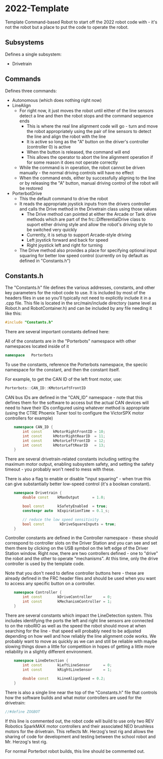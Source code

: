 # 2022-Template
 Template Command-based Robot to start off the 2022 robot code with - it's not the robot but a place to put the code to operate the robot.
 
 ## Subsystems
 Defines a single subsystem:
 
 * Drivetrain
 
 ## Commands
 Defines three commands:
 
 * Autonomous (which does nothing right now)
 * LineAlign
   * For right now, it just moves the robot until either of the line sensors detect a line and then the robot stops and the command sequence ends
     * This is where the real line alignment code will go - turn and move the robot appropriately using the pair of line sensors to detect the line and align the robot with the line
     * It is active so long as the "A" button on the driver's controller (controller 0) is active
     * When the button is released, the command will end
     * This allows the operator to abort the line alignment operation if for some reason it does not operate correctly
   * While the command is in operation, the robot cannot be driven manually - the normal driving controls will have no effect
   * When the command ends, either by successfully aligning to the line or by releasing the "A" button, manual driving control of the robot will be restored
 * PorterbotDrive
   * This the default command to drive the robot
   * It reads the appropriate joystick inputs from the drivers controller and calls the Drive method in the Drivetrain class using those values
     * The Drive method can pointed at either the Arcade or Tank drive methods which are part of the frc::DifferentialDrive class to suport either driving style and allow the robot's driving style to be switched very quickly
     * Currently, it is setup to support Arcade-style driving
      * Left joystick forward and back for speed
      * Right joystick left and right for turning
    * The Drive method also provides a place for specifying optional input squaring for better low speed control (currently on by default as defined in "Constants.h")

## Constants.h
The "Constants.h" file defines the various addresses, constants, and other key parameters for the robot code to use.  It is included by most of the headers files in use so you'll typically not need to explicitly include it in a .cpp file.  This file is located in the src/main/include directory (same level as Robot.h and RobotContainer.h) and can be included by any file needing it like this:

```cpp
#include "Constants.h"
```

There are several important constants defined here:

All of the constants are in the "Porterbots" namespace with other namespaces located inside of it
```cpp
namespace   Porterbots
```
To use the constants, reference the Porterbots namespace, the speciic namespace for the constant, and then the constant itself.

For example, to get the CAN ID of the left front motor, use:
```cpp
Porterbots::CAN_ID::KMotorLeftFrontID
```

CAN bus IDs are defined in the "CAN_ID" namespace - note that this defines them for the software to access but the actual CAN devices will need to have their IDs configured using whatever method is appropriate (using the CTRE Phoenix Tuner tool to configure the VictorSPX motor controllers for example)
```cpp
    namespace CAN_ID {
        int const     kMotorRightFrontID = 10;
        int const     kMotorRightRearID  = 11;
        int const     kMotorLeftFrontID  = 12;
        int const     kMotorLeftRearID   = 13;
    }
```
There are several drivetrain-related constants including setting the maximum motor output, enabling subsystem safety, and setting the safety timeout - you probably won't need to mess with these.

There is also a flag to enable or disable "input squaring" - when true this can give substantially better low-speed control (it's a boolean constant).
```cpp
    namespace Drivetrain {
        double const    kMaxOutput      = 1.0;

        bool const      kSafetyEnabled  = true;
        constexpr auto  kExpirationTime = 0.1_s;

        // reduce the low speed sensitivity
        bool const       kDriveSquareInputs = true;   
    }
```

Controller constants are defined in the Controller namespace - these should correspond to controller slots on the Driver Station and you can see and set them there by clicking on the USB symbol on the left edge of the Driver Station window.  Right now, there are two controllers defined - one to "drive" the robot and the other to operate "mechanisms". At this time, only the drive controller is used by the template code.

Note that you don't need to define controller buttons here - these are already defined in the FRC header files and should be used when you want to access any specific button on a controller.
```cpp
    namespace Controller {
        int const       kDriveController     = 0;
        int const       kMechanismController = 1;    
    }
```

There are several constants which impact the LineDetection system.  This includes identifying the ports the left and right line sensors are connected to on the roboRIO as well as the speed the robot should move at when searching for the line - that speed will probably need to be adjusted depending on how well and how reliably the line alignment code works.  We probably want to move as quickly as we can and still be reliable with maybe slowing things down a little for competition in hopes of getting a little more reliability in a slightly different environment.
```cpp
    namespace LineDetection {
        int const       kLeftLineSensor      = 0;
        int const       kRightLineSensor     = 1;
        
        double const    kLineAlignSpeed = 0.2;
    }
```

There is also a single line near the top of the "Constants.h" file that controls how the software builds and what motor controllers are used for the drivetrain:
```cpp
//#define ZOGBOT
```

If this line is commented out, the robot code will build to use only two REV Robotics SparkMAX motor controllers and their associated NEO brushless motors for the drivetrain. This reflects Mr. Herzog's test rig and allows the sharing of code for development and testing between the school robot and Mr. Herzog's test rig.

For normal Porterbot robot builds, this line should be commented out.
